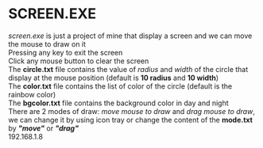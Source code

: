 # SCREEN.EXE
*screen.exe* is just a project of mine that display a screen and we can move the mouse to draw on it<br />
Pressing any key to exit the screen<br />
Click any mouse button to clear the screen<br />
The __circle.txt__ file contains the value of *radius* and *width* of the circle that display at the mouse position (default is **10 radius** and **10 width**)<br />
The __color.txt__ file contains the list of color of the circle (default is the rainbow color)<br />
The __bgcolor.txt__ file contains the background color in day and night<br />
There are 2 modes of draw: _move mouse to draw_ and _drag mouse to draw_, we can change it by using icon tray or change the content of the **mode.txt** by _**"move"**_ or _**"drag"**_<br />
192.168.1.8
